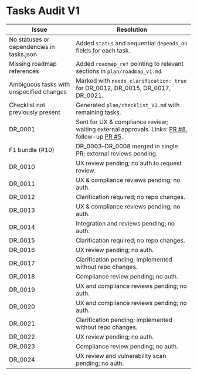 # Tasks Audit V1

| Issue | Resolution |
|-------|-----------|
| No statuses or dependencies in tasks.json | Added `status` and sequential `depends_on` fields for each task. |
| Missing roadmap references | Added `roadmap_ref` pointing to relevant sections in `plan/roadmap_v1.md`. |
| Ambiguous tasks with unspecified changes | Marked with `needs_clarification: true` for DR_0012, DR_0015, DR_0017, DR_0021. |
| Checklist not previously present | Generated `plan/checklist_V1.md` with remaining tasks. |
| DR_0001 | Sent for UX & compliance review; waiting external approvals. Links: [PR #8](https://github.com/Submissiveteen/bot/pull/8), follow-up [PR #5](https://github.com/Submissiveteen/bot/pull/5). |
| F1 bundle (#10) | DR_0003–DR_0008 merged in single PR; external reviews pending. |
| DR_0010 | UX review pending; no auth to request review. |
| DR_0011 | UX & compliance reviews pending; no auth. |
| DR_0012 | Clarification required; no repo changes. |
| DR_0013 | UX & compliance reviews pending; no auth. |
| DR_0014 | Integration and reviews pending; no auth. |
| DR_0015 | Clarification required; no repo changes. |
| DR_0016 | UX review pending; no auth. |
| DR_0017 | Clarification pending; implemented without repo changes. |
| DR_0018 | Compliance review pending; no auth. |
| DR_0019 | UX and compliance reviews pending; no auth. |
| DR_0020 | UX and compliance reviews pending; no auth. |
| DR_0021 | Clarification pending; implemented without repo changes. |
| DR_0022 | UX review pending; no auth. |
| DR_0023 | Compliance review pending; no auth. |
| DR_0024 | UX review and vulnerability scan pending; no auth. |
